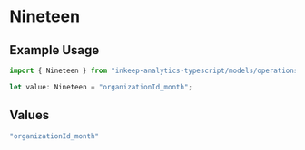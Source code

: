 # Nineteen

## Example Usage

```typescript
import { Nineteen } from "inkeep-analytics-typescript/models/operations";

let value: Nineteen = "organizationId_month";
```

## Values

```typescript
"organizationId_month"
```